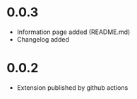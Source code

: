 
# 0.0.3
- Information page added (README.md)
- Changelog added
  
# 0.0.2
- Extension published by github actions
  
